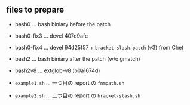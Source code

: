 
## files to prepare

- bash0 ... bash biniary before the patch
- bash0-fix3 ... devel 407d9afc
- bash0-fix4 ... devel 94d25f57 + `bracket-slash.patch` (v3) from Chet
- bash2      ... bash biniary after the patch (w/o gmatch)
- bash2v8    ... extglob-v8 (b0a1674d)

- `example1.sh` ... 一つ目の report の `fnmpath.sh`
- `example2.sh` ... 二つ目の report の `bracket-slash.sh`
